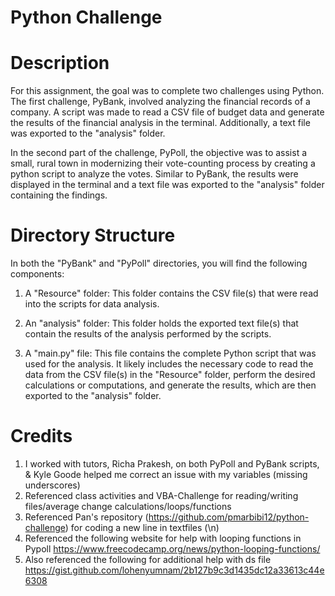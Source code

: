 # Python Challenge

# Description
For this assignment, the goal was to complete two challenges using Python. The first challenge, PyBank, involved analyzing the financial records of a company. A script was made to read a CSV file of budget data and generate the results of the financial analysis in the terminal. Additionally, a text file was exported to the "analysis" folder.

In the second part of the challenge, PyPoll, the objective was to assist a small, rural town in modernizing their vote-counting process by creating a python script to analyze the votes. Similar to PyBank, the results were displayed in the terminal and a text file was exported to the "analysis" folder containing the findings.

# Directory Structure
In both the "PyBank" and "PyPoll" directories, you will find the following components:

1. A "Resource" folder: This folder contains the CSV file(s) that were read into the scripts for data analysis.

2. An "analysis" folder: This folder holds the exported text file(s) that contain the results of the analysis performed by the scripts.

3. A "main.py" file: This file contains the complete Python script that was used for the analysis. It likely includes the necessary code to   read the data from the CSV file(s) in the "Resource" folder, perform the desired calculations or computations, and generate the results,  which are then exported to the "analysis" folder.

# Credits
1. I worked with tutors, Richa Prakesh, on both PyPoll and PyBank scripts, & Kyle Goode helped me correct an issue with my variables (missing underscores)
2. Referenced class activities and VBA-Challenge for reading/writing files/average change calculations/loops/functions
3. Referenced Pan's repository (https://github.com/pmarbibi12/python-challenge) for coding a new line in textfiles (\n)
4. Referenced the following website for help with looping functions in Pypoll https://www.freecodecamp.org/news/python-looping-functions/ 
5. Also referenced the following for additional help with ds file https://gist.github.com/lohenyumnam/2b127b9c3d1435dc12a33613c44e6308 

